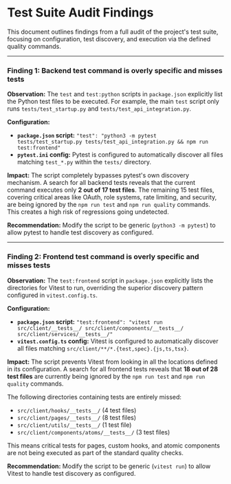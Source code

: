 # Test Suite Audit Findings

This document outlines findings from a full audit of the project's test suite, focusing on configuration, test discovery, and execution via the defined quality commands.

---

### Finding 1: Backend test command is overly specific and misses tests

**Observation:**
The `test` and `test:python` scripts in `package.json` explicitly list the Python test files to be executed. For example, the main `test` script only runs `tests/test_startup.py` and `tests/test_api_integration.py`.

**Configuration:**
- **`package.json` script:** `"test": "python3 -m pytest tests/test_startup.py tests/test_api_integration.py && npm run test:frontend"`
- **`pytest.ini` config:** Pytest is configured to automatically discover all files matching `test_*.py` within the `tests/` directory.

**Impact:**
The script completely bypasses pytest's own discovery mechanism. A search for all backend tests reveals that the current command executes only **2 out of 17 test files**. The remaining 15 test files, covering critical areas like OAuth, role systems, rate limiting, and security, are being ignored by the `npm run test` and `npm run quality` commands. This creates a high risk of regressions going undetected.

**Recommendation:**
Modify the script to be generic (`python3 -m pytest`) to allow pytest to handle test discovery as configured.

---

### Finding 2: Frontend test command is overly specific and misses tests

**Observation:**
The `test:frontend` script in `package.json` explicitly lists the directories for Vitest to run, overriding the superior discovery pattern configured in `vitest.config.ts`.

**Configuration:**
- **`package.json` script:** `"test:frontend": "vitest run src/client/__tests__/ src/client/components/__tests__/ src/client/services/__tests__/"`
- **`vitest.config.ts` config:** Vitest is configured to automatically discover all files matching `src/client/**/*.{test,spec}.{js,ts,tsx}`.

**Impact:**
The script prevents Vitest from looking in all the locations defined in its configuration. A search for all frontend tests reveals that **18 out of 28 test files** are currently being ignored by the `npm run test` and `npm run quality` commands. 

The following directories containing tests are entirely missed:
- `src/client/hooks/__tests__/` (4 test files)
- `src/client/pages/__tests__/` (8 test files)
- `src/client/utils/__tests__/` (1 test file)
- `src/client/components/atoms/__tests__/` (3 test files)

This means critical tests for pages, custom hooks, and atomic components are not being executed as part of the standard quality checks.

**Recommendation:**
Modify the script to be generic (`vitest run`) to allow Vitest to handle test discovery as configured.
